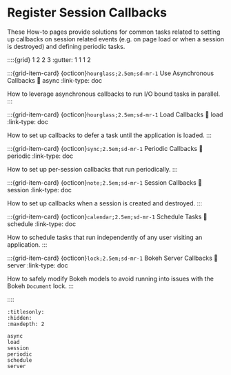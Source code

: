 # Register Session Callbacks

These How-to pages provide solutions for common tasks related to setting up callbacks on session related events (e.g. on page load or when a session is destroyed) and defining periodic tasks.

::::{grid} 1 2 2 3
:gutter: 1 1 1 2

:::{grid-item-card} {octicon}`hourglass;2.5em;sd-mr-1` Use Asynchronous Callbacks
:link: async
:link-type: doc

How to leverage asynchronous callbacks to run I/O bound tasks in parallel.
:::

:::{grid-item-card} {octicon}`hourglass;2.5em;sd-mr-1` Load Callbacks
:link: load
:link-type: doc

How to set up callbacks to defer a task until the application is loaded.
:::

:::{grid-item-card} {octicon}`sync;2.5em;sd-mr-1` Periodic Callbacks
:link: periodic
:link-type: doc

How to set up per-session callbacks that run periodically.
:::

:::{grid-item-card} {octicon}`note;2.5em;sd-mr-1` Session Callbacks
:link: session
:link-type: doc

How to set up callbacks when a session is created and destroyed.
:::

:::{grid-item-card} {octicon}`calendar;2.5em;sd-mr-1` Schedule Tasks
:link: schedule
:link-type: doc

How to schedule tasks that run independently of any user visiting an application.
:::

:::{grid-item-card} {octicon}`lock;2.5em;sd-mr-1` Bokeh Server Callbacks
:link: server
:link-type: doc

How to safely modify Bokeh models to avoid running into issues with the Bokeh `Document` lock.
:::

::::

```{toctree}
:titlesonly:
:hidden:
:maxdepth: 2

async
load
session
periodic
schedule
server
```
